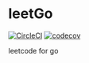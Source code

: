 # leetGo
[![CircleCI](https://circleci.com/gh/q1812911733/leetGo.svg?style=shield)](https://app.circleci.com/pipelines/github/q1812911733/leetGo)
[![codecov](https://codecov.io/gh/q1812911733/leetGo/branch/master/graph/badge.svg)](https://codecov.io/gh/q1812911733/leetGo)

leetcode for go
